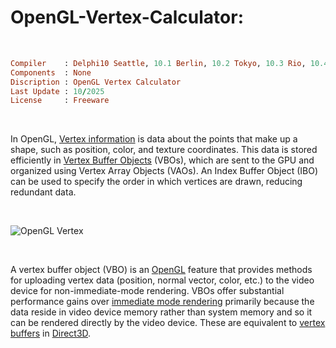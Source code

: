 # OpenGL-Vertex-Calculator:

</br>

```ruby
Compiler    : Delphi10 Seattle, 10.1 Berlin, 10.2 Tokyo, 10.3 Rio, 10.4 Sydney, 11 Alexandria, 12 Athens
Components  : None
Discription : OpenGL Vertex Calculator
Last Update : 10/2025
License     : Freeware
```

</br>

In OpenGL, [Vertex information](https://en.wikipedia.org/wiki/Vertex) is data about the points that make up a shape, such as position, color, and texture coordinates. This data is stored efficiently in [Vertex Buffer Objects](https://de.wikipedia.org/wiki/Vertex_Buffer_Object) (VBOs), which are sent to the GPU and organized using Vertex Array Objects (VAOs). An Index Buffer Object (IBO) can be used to specify the order in which vertices are drawn, reducing redundant data. 

</br>

![OpenGL Vertex](https://github.com/user-attachments/assets/48c44021-e530-436e-84f4-8d27b3218bd4)

</br>

A vertex buffer object (VBO) is an [OpenGL](https://en.wikipedia.org/wiki/OpenGL) feature that provides methods for uploading vertex data (position, normal vector, color, etc.) to the video device for non-immediate-mode rendering. VBOs offer substantial performance gains over [immediate mode rendering](https://en.wikipedia.org/wiki/Immediate_mode_(computer_graphics)) primarily because the data reside in video device memory rather than system memory and so it can be rendered directly by the video device. These are equivalent to [vertex buffers](https://en.wikipedia.org/wiki/Glossary_of_computer_graphics#vertex_buffer) in [Direct3D](https://en.wikipedia.org/wiki/Direct3D).
